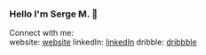 ### Hello I'm Serge M. 👋

Connect with me:  
website: [website]
linkedIn: [linkedIn]
dribble: [dribbble]
<!--
**alotoftype/alotoftype** is a ✨ _special_ ✨ repository because its `README.md` (this file) appears on your GitHub profile.

Here are some ideas to get you started:

- 🔭 I’m currently working on ...
- 🌱 I’m currently learning ...
- 👯 I’m looking to collaborate on ...
- 🤔 I’m looking for help with ...
- 💬 Ask me about ...
- 📫 How to reach me: ...
- 😄 Pronouns: ...
- ⚡ Fun fact: ...
-->

[website]: https://smjr.us
[linkedIn]: https://www.linkedin.com/in/sergem82/
[twitter]: https://twitter.com/alotoftype
[dribbble]: https://dribbble.com/smjr
